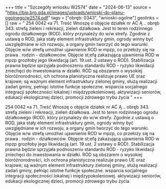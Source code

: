 +++
title = "Szczegóły wniosku W2574"
date = "2024-06-13"
source = "https://bip.brg.gda.pl/images/uploads/wnioski-do-planu-ogolnego/w2574.pdf"
tags = ["obręb: 0343", "wnioski-ogolne"]
geolinks = []
raw = " 254 0042 «a 71. Treść Wnoszę o objęcie działek nr AĆ Ą .. obręb 343. strefą zieleni i rekreacji, zieleń działkowa. Jest  to teren rodzinnego ogrodu działkowego (ROD). który przynależy do w/w strefy. Zgodnie z ustawą o ROD, jaka  stały element infrastruktury gmin, ogrody winny być uwzględniane w ich rozwoju, a organy gmin tworzyć do tego  warunki. Objęcie w/w strefą umożliwi ujawnienie ROD w mpzp, co przełoży się na prawa . rodzin -  działkowców. Objęcie st;efą zakazującą ujawnienia ROD w mpzp groziłoby jego likwidacją (art. 19.ust. 2 ustawy  o ROD). Stabilizacja prawna będzie sprzyjała podnoszeniu standardu ROD - ryzyko likwidacji zniechęci do inwestowania w działki. RÓD są obszarem o wysokiej bioróżnorodności, ich ochrona planistyczna realizuje prawo UE oraz krajowe; są ważnym element infrastruktury zielonej gminy, służą realizacji zadań gminy, pełniąc istotne funkcje społeczne. wsparcia socjalnego integracji społeczności lokalnej i międzypokoleniowej. aktywizacji seniorów, edukacji ekologicznej dzieci, promocji zdrowego trybu życia  "
+++

 254 0042
«a 71. Treść Wnoszę o objęcie działek nr AĆ Ą .. obręb 343. strefą zieleni i rekreacji, zieleń działkowa. Jest 
to teren rodzinnego ogrodu działkowego (ROD). który przynależy do w/w strefy. Zgodnie z ustawą o ROD, jaka 
stały element infrastruktury gmin, ogrody winny być uwzględniane w ich rozwoju, a organy gmin tworzyć do tego
 warunki. Objęcie w/w strefą umożliwi ujawnienie ROD w mpzp, co przełoży się na prawa . rodzin -
 działkowców. Objęcie st;efą zakazującą ujawnienia ROD w mpzp groziłoby jego likwidacją (art. 19.ust. 2 ustawy 
o ROD). Stabilizacja prawna będzie sprzyjała podnoszeniu standardu ROD - ryzyko likwidacji zniechęci do
inwestowania w działki. RÓD są obszarem o wysokiej bioróżnorodności, ich ochrona planistyczna realizuje
prawo UE oraz krajowe; są ważnym element infrastruktury zielonej gminy, służą realizacji zadań gminy, pełniąc
istotne funkcje społeczne. wsparcia socjalnego integracji społeczności lokalnej i międzypokoleniowej.
aktywizacji seniorów, edukacji ekologicznej dzieci, promocji zdrowego trybu życia
 



